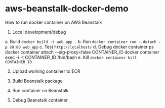# aws-beanstalk-docker-demo
How to run docker container on AWS Beanstalk

1. Local development/debug

a. Build `docker build -t web_app .`
b. Run `docker container run --detach -p 80:80 web_app`
c. Test `http://localhost/`
d. Debug
    docker container ps
    docker container attach --sig-proxy=false CONTAINER_ID
    docker container exec -i -t CONTAINER_ID /bin/bash
e. Kill `docker container kill CONTAINER_ID`

2. Upload working container to ECR

3. Build Beanstalk package

4. Run container on Beanstalk

5. Debug Beanstalk container
